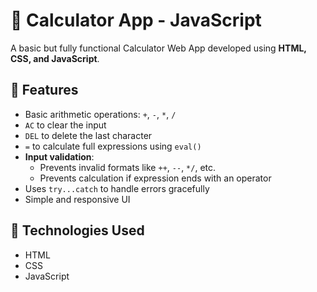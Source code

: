 # 🧮 Calculator App - JavaScript

A basic but fully functional Calculator Web App developed using **HTML, CSS, and JavaScript**.

## 🚀 Features

- Basic arithmetic operations: `+`, `-`, `*`, `/`
- `AC` to clear the input
- `DEL` to delete the last character
- `=` to calculate full expressions using `eval()`
- **Input validation**:
  - Prevents invalid formats like `++`, `--`, `*/`, etc.
  - Prevents calculation if expression ends with an operator
- Uses `try...catch` to handle errors gracefully
- Simple and responsive UI

## 🎯 Technologies Used

- HTML
- CSS
- JavaScript

